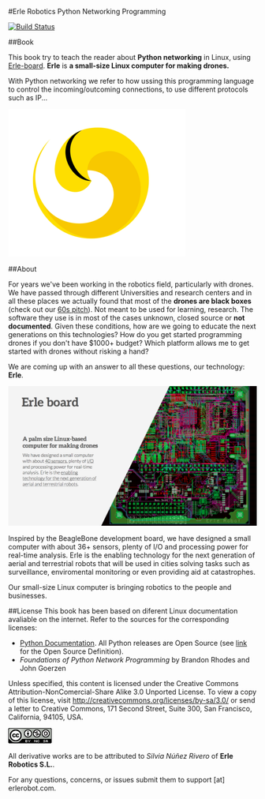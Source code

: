#Erle Robotics Python Networking Programming


[![Build Status](https://www.gitbook.io/button/status/book/erlerobotics/erle-robotics-introduction-to-networking-in-linux)](https://www.gitbook.io/book/erlerobotics/erle-robotics-introduction-to-networking-in-linux/activity)

##Book

This book try to teach the reader about **Python networking** in Linux, using [Erle-board](http://erlerobot.com/). **Erle** is **a small-size Linux computer for making drones.**

With Python networking we refer to how ussing this programming language to control the incoming/outcoming connections, to use different protocols such as IP...


![erlelogo](erleimg/erlelogo.png)


##About

For years we've been working in the robotics field, particularly with drones. We have passed through different Universities and research centers and in all these places we actually found that most of the **drones are black boxes** (check out our [60s pitch](https://www.youtube.com/watch?v=tKAqjyXaC18)). Not meant to be used for learning, research. The software they use is in most of the cases unknown, closed source or **not documented**. Given these conditions, how are we going to educate the next generations on this technologies? How do you get started programming drones if you don't have $1000+ budget? Which platform allows me to get started with drones without risking a hand?

We are coming up with an answer to all these questions, our technology: **Erle**.

![imgerle1](erleimg/board2.png)

Inspired by the BeagleBone development board, we have designed a small computer with about 36+ sensors, plenty of I/O and processing power for real-time analysis. Erle is the enabling technology for the next generation of aerial and terrestrial robots that will be used in cities solving tasks such as surveillance, enviromental monitoring or even providing aid at catastrophes.

Our small-size Linux computer is bringing robotics to the people and businesses.



##License
This book has been based on diferent Linux documentation avaliable on the internet. Refer to the sources for the corresponding licenses:

- [Python Documentation](https://docs.python.org/2/library/). All Python releases are Open Source (see [link](http://opensource.org/) for the Open Source Definition).
- *Foundations of Python Network Programming* by Brandon Rhodes and John Goerzen

Unless specified, this content is licensed under the Creative Commons Attribution-NonComercial-Share Alike 3.0 Unported License. To view a copy of this license, visit http://creativecommons.org/licenses/by-sa/3.0/ or send a letter to Creative Commons, 171 Second Street, Suite 300, San Francisco, California, 94105, USA.

![license](erleimg/88x31.png)


All derivative works are to be attributed to *Silvia Núñez Rivero* of **Erle Robotics S.L.**.

For any questions, concerns, or issues submit them to support [at] erlerobot.com.

